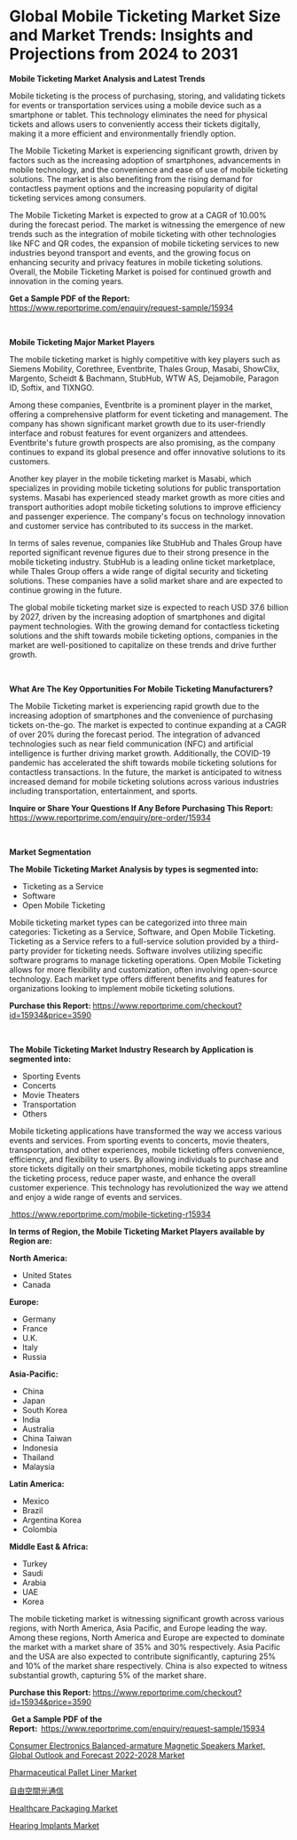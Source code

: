 <p><h1>Global Mobile Ticketing Market Size and Market Trends: Insights and Projections from 2024 to 2031</h1></p><p><strong>Mobile Ticketing Market Analysis and Latest Trends</strong></p>
<p><p>Mobile ticketing is the process of purchasing, storing, and validating tickets for events or transportation services using a mobile device such as a smartphone or tablet. This technology eliminates the need for physical tickets and allows users to conveniently access their tickets digitally, making it a more efficient and environmentally friendly option.</p><p>The Mobile Ticketing Market is experiencing significant growth, driven by factors such as the increasing adoption of smartphones, advancements in mobile technology, and the convenience and ease of use of mobile ticketing solutions. The market is also benefiting from the rising demand for contactless payment options and the increasing popularity of digital ticketing services among consumers.</p><p>The Mobile Ticketing Market is expected to grow at a CAGR of 10.00% during the forecast period. The market is witnessing the emergence of new trends such as the integration of mobile ticketing with other technologies like NFC and QR codes, the expansion of mobile ticketing services to new industries beyond transport and events, and the growing focus on enhancing security and privacy features in mobile ticketing solutions. Overall, the Mobile Ticketing Market is poised for continued growth and innovation in the coming years.</p></p>
<p><strong>Get a Sample PDF of the Report:&nbsp;</strong> <a href="https://www.reportprime.com/enquiry/request-sample/15934">https://www.reportprime.com/enquiry/request-sample/15934</a></p>
<p>&nbsp;</p>
<p><strong>Mobile Ticketing Major Market Players</strong></p>
<p><p>The mobile ticketing market is highly competitive with key players such as Siemens Mobility, Corethree, Eventbrite, Thales Group, Masabi, ShowClix, Margento, Scheidt & Bachmann, StubHub, WTW AS, Dejamobile, Paragon ID, Softix, and TIXNGO.</p><p>Among these companies, Eventbrite is a prominent player in the market, offering a comprehensive platform for event ticketing and management. The company has shown significant market growth due to its user-friendly interface and robust features for event organizers and attendees. Eventbrite's future growth prospects are also promising, as the company continues to expand its global presence and offer innovative solutions to its customers.</p><p>Another key player in the mobile ticketing market is Masabi, which specializes in providing mobile ticketing solutions for public transportation systems. Masabi has experienced steady market growth as more cities and transport authorities adopt mobile ticketing solutions to improve efficiency and passenger experience. The company's focus on technology innovation and customer service has contributed to its success in the market.</p><p>In terms of sales revenue, companies like StubHub and Thales Group have reported significant revenue figures due to their strong presence in the mobile ticketing industry. StubHub is a leading online ticket marketplace, while Thales Group offers a wide range of digital security and ticketing solutions. These companies have a solid market share and are expected to continue growing in the future.</p><p>The global mobile ticketing market size is expected to reach USD 37.6 billion by 2027, driven by the increasing adoption of smartphones and digital payment technologies. With the growing demand for contactless ticketing solutions and the shift towards mobile ticketing options, companies in the market are well-positioned to capitalize on these trends and drive further growth.</p></p>
<p>&nbsp;</p>
<p><strong>What Are The Key Opportunities For Mobile Ticketing Manufacturers?</strong></p>
<p><p>The Mobile Ticketing market is experiencing rapid growth due to the increasing adoption of smartphones and the convenience of purchasing tickets on-the-go. The market is expected to continue expanding at a CAGR of over 20% during the forecast period. The integration of advanced technologies such as near field communication (NFC) and artificial intelligence is further driving market growth. Additionally, the COVID-19 pandemic has accelerated the shift towards mobile ticketing solutions for contactless transactions. In the future, the market is anticipated to witness increased demand for mobile ticketing solutions across various industries including transportation, entertainment, and sports.</p></p>
<p><strong>Inquire or Share Your Questions If Any Before Purchasing This Report:</strong> <a href="https://www.reportprime.com/enquiry/pre-order/15934">https://www.reportprime.com/enquiry/pre-order/15934</a></p>
<p>&nbsp;</p>
<p><strong>Market Segmentation</strong></p>
<p><strong>The Mobile Ticketing Market Analysis by types is segmented into:</strong></p>
<p><ul><li>Ticketing as a Service</li><li>Software</li><li>Open Mobile Ticketing</li></ul></p>
<p><p>Mobile ticketing market types can be categorized into three main categories: Ticketing as a Service, Software, and Open Mobile Ticketing. Ticketing as a Service refers to a full-service solution provided by a third-party provider for ticketing needs. Software involves utilizing specific software programs to manage ticketing operations. Open Mobile Ticketing allows for more flexibility and customization, often involving open-source technology. Each market type offers different benefits and features for organizations looking to implement mobile ticketing solutions.</p></p>
<p><strong>Purchase this Report:&nbsp;</strong><a href="https://www.reportprime.com/checkout?id=15934&price=3590">https://www.reportprime.com/checkout?id=15934&price=3590</a></p>
<p>&nbsp;</p>
<p><strong>The Mobile Ticketing Market Industry Research by Application is segmented into:</strong></p>
<p><ul><li>Sporting Events</li><li>Concerts</li><li>Movie Theaters</li><li>Transportation</li><li>Others</li></ul></p>
<p><p>Mobile ticketing applications have transformed the way we access various events and services. From sporting events to concerts, movie theaters, transportation, and other experiences, mobile ticketing offers convenience, efficiency, and flexibility to users. By allowing individuals to purchase and store tickets digitally on their smartphones, mobile ticketing apps streamline the ticketing process, reduce paper waste, and enhance the overall customer experience. This technology has revolutionized the way we attend and enjoy a wide range of events and services.</p></p>
<p><a href="https://www.reportprime.com/mobile-ticketing-r15934">&nbsp;https://www.reportprime.com/mobile-ticketing-r15934</a></p>
<p><strong>In terms of Region, the Mobile Ticketing Market Players available by Region are:</strong></p>
<p>
    <p> <strong> North America: </strong>
        <ul>
            <li>United States</li>
            <li>Canada</li>
        </ul>
        </p> 
    <p> <strong> Europe: </strong>
        <ul>
            <li>Germany</li>
            <li>France</li>
            <li>U.K.</li>
            <li>Italy</li>
            <li>Russia</li>
        </ul>
        </p> 
    <p> <strong> Asia-Pacific: </strong>
        <ul>
            <li>China</li>
            <li>Japan</li>
            <li>South Korea</li>
            <li>India</li>
            <li>Australia</li>
            <li>China Taiwan</li>
            <li>Indonesia</li>
            <li>Thailand</li>
            <li>Malaysia</li>
        </ul>
        </p> 
    <p> <strong> Latin America: </strong>
        <ul>
            <li>Mexico</li>
            <li>Brazil</li>
            <li>Argentina Korea</li>
            <li>Colombia</li>
        </ul>
        </p> 
    <p> <strong> Middle East & Africa: </strong>
        <ul>
            <li>Turkey</li>
            <li>Saudi</li>
            <li>Arabia</li>
            <li>UAE</li>
            <li>Korea</li>
        </ul>
    </p>
    </p>
<p><p>The mobile ticketing market is witnessing significant growth across various regions, with North America, Asia Pacific, and Europe leading the way. Among these regions, North America and Europe are expected to dominate the market with a market share of 35% and 30% respectively. Asia Pacific and the USA are also expected to contribute significantly, capturing 25% and 10% of the market share respectively. China is also expected to witness substantial growth, capturing 5% of the market share.</p></p>
<p><strong>Purchase this Report: </strong><a href="https://www.reportprime.com/checkout?id=15934&price=3590">https://www.reportprime.com/checkout?id=15934&price=3590</a></p>
<p>&nbsp;<strong>Get a Sample PDF of the Report:&nbsp;&nbsp;</strong><a href="https://www.reportprime.com/enquiry/request-sample/15934">https://www.reportprime.com/enquiry/request-sample/15934</a></p>
<p><strong></strong></p>
<p><p><a href="https://issuu.com/reportprime-2/docs/consumer-electronics-balanced-armat_24d31475aefbf1">Consumer Electronics Balanced-armature Magnetic Speakers Market, Global Outlook and Forecast 2022-2028 Market</a></p><p><a href="https://medium.com/@connor.marshall794/exploring-pharmaceutical-pallet-liner-market-dynamics-revenue-analysis-and-growth-projections-in-f4f329367984">Pharmaceutical Pallet Liner Market</a></p><p><a href="https://medium.com/@jolyongue8huy/%E6%AC%A1%E3%81%AE%E6%96%87%E3%82%92%E6%97%A5%E6%9C%AC%E8%AA%9E%E3%81%AB%E7%BF%BB%E8%A8%B3%E3%81%97%E3%81%A6%E3%81%8F%E3%81%A0%E3%81%95%E3%81%84-%E8%87%AA%E7%94%B1%E7%A9%BA%E9%96%93%E5%85%89%E9%80%9A%E4%BF%A1%E5%B8%82%E5%A0%B4%E8%A6%8F%E6%A8%A1-%E3%82%B7%E3%82%A7%E3%82%A2-%E3%83%88%E3%83%AC%E3%83%B3%E3%83%89%E5%88%86%E6%9E%90%E3%83%AC%E3%83%9D%E3%83%BC%E3%83%88-%E8%A3%BD%E5%93%81%E5%88%A5-780-850-nm%E6%B3%A2%E9%95%B7fso%E3%82%B7%E3%82%B9%E3%83%86%E3%83%A0-1520-1600-07078d5904e6">自由空間光通信</a></p><p><a href="https://github.com/RoccoManning/Market-Research-Report-List-6/blob/main/healthcare-packaging-market.md">Healthcare Packaging Market</a></p><p><a href="https://github.com/gulaimolin/Market-Research-Report-List-6/blob/main/hearing-implants-market.md">Hearing Implants Market</a></p></p>